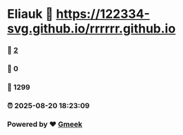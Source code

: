 # Eliauk :link: https://122334-svg.github.io/rrrrrr.github.io 
### :page_facing_up: [2](https://122334-svg.github.io/rrrrrr.github.io/tag.html) 
### :speech_balloon: 0 
### :hibiscus: 1299 
### :alarm_clock: 2025-08-20 18:23:09 
### Powered by :heart: [Gmeek](https://github.com/Meekdai/Gmeek)
